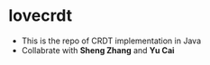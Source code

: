 # lovecrdt
* This is the repo of CRDT implementation in Java
* Collabrate with **Sheng Zhang** and **Yu Cai**
